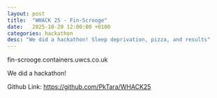 ```yaml
---
layout: post
title:  "WHACK 25 - Fin-Scrooge"
date:   2025-10-20 12:00:00 +0100
categories: hackathon 
desc: "We did a hackathon! Sleep deprivation, pizza, and results"
---
```


fin-scrooge.containers.uwcs.co.uk


We did a hackathon!


Github Link: https://github.com/PkTara/WHACK25

